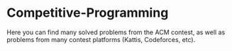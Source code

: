 # Competitive-Programming
Here you can find many solved problems from the ACM contest, as well as problems from many contest platforms (Kattis, Codeforces, etc).
